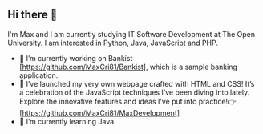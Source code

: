 ## Hi there 👋
I'm Max and I am currently studying IT Software Development at The Open University. I am interested in Python, Java, JavaScript and PHP.

- 🔭  I’m currently working on Bankist [https://github.com/MaxCri81/Bankist], which is a sample banking application.
- 🎉 I’ve launched my very own webpage crafted with HTML and CSS! It’s a celebration of the JavaScript techniques I’ve been diving into lately. Explore the innovative features and ideas I’ve put into practice!👉 [https://github.com/MaxCri81/MaxDevelopment]
- 🌱 I’m currently learning Java.

<!--
**MassimilianoCrisafulli/MassimilianoCrisafulli** is a ✨ _special_ ✨ repository because its `README.md` (this file) appears on your GitHub profile.

Here are some ideas to get you started:

- 🔭 I’m currently working on ...
- 🌱 I’m currently learning ...
- 👯 I’m looking to collaborate on ...
- 🤔 I’m looking for help with ...
- 💬 Ask me about ...
- 📫 How to reach me: ...
- 😄 Pronouns: ...
- ⚡ Fun fact: ...
-->
